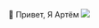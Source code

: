 👋 Привет, Я Артём
![](https://leetcard.jacoblin.cool/ebPREQskOp?theme=dark&font=ABeeZee&ext=heatmap)
